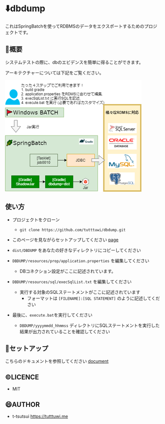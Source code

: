 
# :arrow_down:dbdump

これはSpringBatchを使ってRDBMSのデータをエクスポートするためのプロジェクトです。

## :eyes:概要

システムテストの際に、dbのエビデンスを簡単に得ることができます。

アーキテクチャーについては下記をご覧ください。

![architecture](./docs/assets/img/arch-img-ja.png)

## 使い方

- プロジェクトをクローン
  - `git clone https://github.com/tutttuwi/dbdump.git`
- このページを見ながらセットアップしてください [page](./docs/setup.adoc)
- `dist/DBDUMP` をあなたの好きなディレクトリにコピーしてください
- `DBDUMP/resources/prop/application.properties` を編集してください
  - DBコネクション設定がここに記述されています。
- `DBDUMP/resources/sql/execSqlList.txt` を編集してください
  - 実行する対象のSQLステートメントがここに記述されています
    - フォーマットは `[FILENAME]:[SQL STATEMENT]` のように記述してください

- 最後に、`execute.bat`を実行してください
  - `DBDUMP/yyyymmdd_hhmmss` ディレクトリにSQLステートメントを実行した結果が出力されていることを確認してください

## :pushpin:セットアップ

こちらのドキュメントを参照してください [document](./docs/index.adoc)

## :copyright:LICENCE

- MIT

## :smile:AUTHOR

- t-tsutsui <https://tutttuwi.me>
